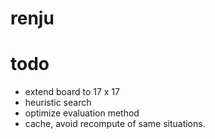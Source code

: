# renju

# todo
* extend board to 17 x 17
* heuristic search
* optimize evaluation method
* cache, avoid recompute of same situations.